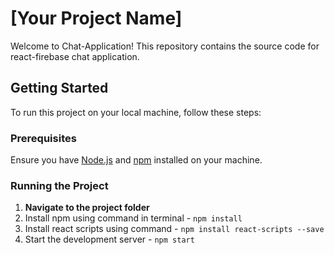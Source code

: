 # [Your Project Name]

Welcome to Chat-Application! This repository contains the source code for react-firebase chat application.

## Getting Started

To run this project on your local machine, follow these steps:

### Prerequisites

Ensure you have [Node.js](https://nodejs.org/) and [npm](https://www.npmjs.com/) installed on your machine.

### Running the Project

1. **Navigate to the project folder**
2. Install npm using command in terminal -
   `npm install`
3. Install react scripts using command -
   `npm install react-scripts --save`
4. Start the development server -
   `npm start`
 
